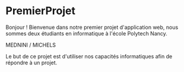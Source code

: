 # PremierProjet

Bonjour ! Bienvenue dans notre premier projet d'application web, nous sommes deux étudiants en informatique à l'école Polytech Nancy. 

MEDNINI / MICHELS


Le but de ce projet est d'utiliser nos capacités informatiques afin de répondre à un projet.
